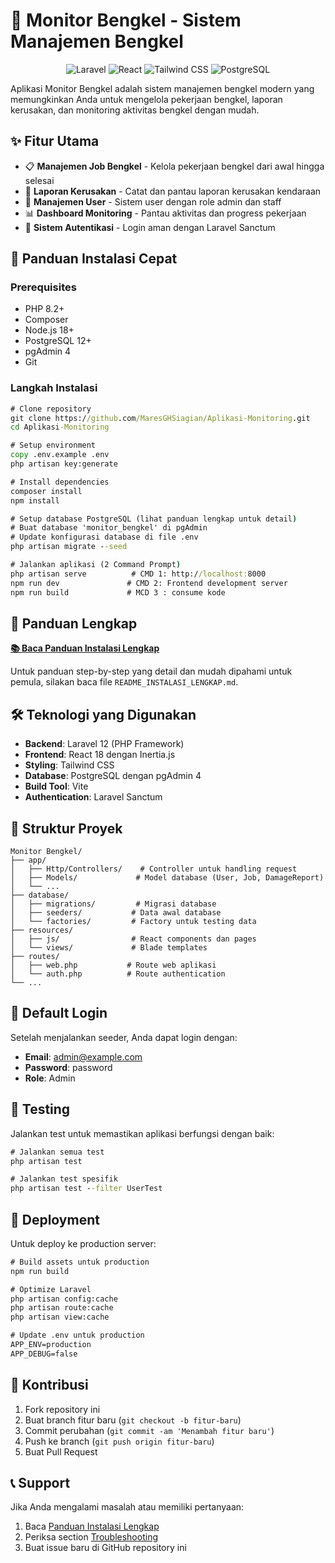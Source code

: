 # 🔧 Monitor Bengkel - Sistem Manajemen Bengkel

<p align="center">
  <img src="https://img.shields.io/badge/Laravel-FF2D20?style=for-the-badge&logo=laravel&logoColor=white" alt="Laravel">
  <img src="https://img.shields.io/badge/React-20232A?style=for-the-badge&logo=react&logoColor=61DAFB" alt="React">
  <img src="https://img.shields.io/badge/Tailwind_CSS-38B2AC?style=for-the-badge&logo=tailwind-css&logoColor=white" alt="Tailwind CSS">
  <img src="https://img.shields.io/badge/PostgreSQL-316192?style=for-the-badge&logo=postgresql&logoColor=white" alt="PostgreSQL">
</p>

Aplikasi Monitor Bengkel adalah sistem manajemen bengkel modern yang memungkinkan Anda untuk mengelola pekerjaan bengkel, laporan kerusakan, dan monitoring aktivitas bengkel dengan mudah.

## ✨ Fitur Utama

-   📋 **Manajemen Job Bengkel** - Kelola pekerjaan bengkel dari awal hingga selesai
-   🔧 **Laporan Kerusakan** - Catat dan pantau laporan kerusakan kendaraan
-   👥 **Manajemen User** - Sistem user dengan role admin dan staff
-   📊 **Dashboard Monitoring** - Pantau aktivitas dan progress pekerjaan
-   🔐 **Sistem Autentikasi** - Login aman dengan Laravel Sanctum

## 🚀 Panduan Instalasi Cepat

### Prerequisites

-   PHP 8.2+
-   Composer
-   Node.js 18+
-   PostgreSQL 12+
-   pgAdmin 4
-   Git

### Langkah Instalasi

```cmd
# Clone repository
git clone https://github.com/MaresGHSiagian/Aplikasi-Monitoring.git
cd Aplikasi-Monitoring

# Setup environment
copy .env.example .env
php artisan key:generate

# Install dependencies
composer install
npm install

# Setup database PostgreSQL (lihat panduan lengkap untuk detail)
# Buat database 'monitor_bengkel' di pgAdmin
# Update konfigurasi database di file .env
php artisan migrate --seed

# Jalankan aplikasi (2 Command Prompt)
php artisan serve          # CMD 1: http://localhost:8000
npm run dev               # CMD 2: Frontend development server
npm run build             # MCD 3 : consume kode
```

## 📖 Panduan Lengkap

**[📚 Baca Panduan Instalasi Lengkap](README_INSTALASI_LENGKAP.md)**

Untuk panduan step-by-step yang detail dan mudah dipahami untuk pemula, silakan baca file `README_INSTALASI_LENGKAP.md`.

## 🛠️ Teknologi yang Digunakan

-   **Backend**: Laravel 12 (PHP Framework)
-   **Frontend**: React 18 dengan Inertia.js
-   **Styling**: Tailwind CSS
-   **Database**: PostgreSQL dengan pgAdmin 4
-   **Build Tool**: Vite
-   **Authentication**: Laravel Sanctum

## 📁 Struktur Proyek

```
Monitor Bengkel/
├── app/
│   ├── Http/Controllers/    # Controller untuk handling request
│   ├── Models/             # Model database (User, Job, DamageReport)
│   └── ...
├── database/
│   ├── migrations/         # Migrasi database
│   ├── seeders/           # Data awal database
│   └── factories/         # Factory untuk testing data
├── resources/
│   ├── js/                # React components dan pages
│   └── views/             # Blade templates
├── routes/
│   ├── web.php           # Route web aplikasi
│   └── auth.php          # Route authentication
└── ...
```

## 🔐 Default Login

Setelah menjalankan seeder, Anda dapat login dengan:

-   **Email**: admin@example.com
-   **Password**: password
-   **Role**: Admin

## 🧪 Testing

Jalankan test untuk memastikan aplikasi berfungsi dengan baik:

```cmd
# Jalankan semua test
php artisan test

# Jalankan test spesifik
php artisan test --filter UserTest
```

## 🚀 Deployment

Untuk deploy ke production server:

```cmd
# Build assets untuk production
npm run build

# Optimize Laravel
php artisan config:cache
php artisan route:cache
php artisan view:cache

# Update .env untuk production
APP_ENV=production
APP_DEBUG=false
```

## 🤝 Kontribusi

1. Fork repository ini
2. Buat branch fitur baru (`git checkout -b fitur-baru`)
3. Commit perubahan (`git commit -am 'Menambah fitur baru'`)
4. Push ke branch (`git push origin fitur-baru`)
5. Buat Pull Request

## 📞 Support

Jika Anda mengalami masalah atau memiliki pertanyaan:

1. Baca [Panduan Instalasi Lengkap](README_INSTALASI_LENGKAP.md)
2. Periksa section [Troubleshooting](README_INSTALASI_LENGKAP.md#troubleshooting)
3. Buat issue baru di GitHub repository ini
